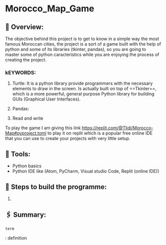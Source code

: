 # Morocco_Map_Game
## 📌 Overview:
The objective behind this project is to get to know in a simple way the most famous Moroccan cities, the project is a sort of a game built with the help of python and some of its libraries (tkinter, pandas), so you are going to master some of python caracteristics while you are enjoying the process of creating the project. 
### kEYWORDS:
1. Turtle:
It is a python library provide programmers with the necessary elements to draw in the screen. Is actually built on top of ==Tkinter==, which is a more powerful, general purpose Python library for building GUIs (Graphical User Interfaces).
2. Pandas:

3. Read and write

To play the game I am giving this link https://replit.com/@Tlidi/Morocco-Map#pyproject.toml to play it on replit which is a popular free online IDE that you can use to create your projects with very little setup.

## 🔧 Tools:
- Python basics
- Python IDE like (Atom, PyCharm, Visual studio Code, Replit (online IDE))

## 📜 Steps to build the programme:
1. 
## 🖇️ Summary:


	term
: definition
